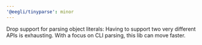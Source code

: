 ```yaml
---
'@eegli/tinyparse': minor
---
```


Drop support for parsing object literals: Having to support two very different APIs is exhausting. With a focus on CLI parsing, this lib can move faster.
